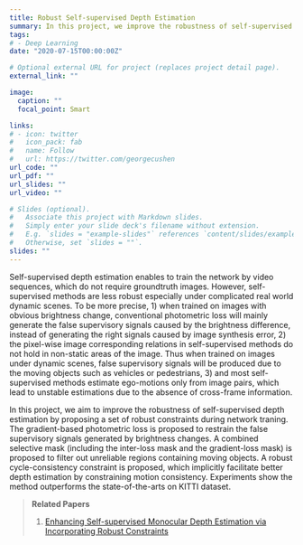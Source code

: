 ```yaml
---
title: Robust Self-supervised Depth Estimation
summary: In this project, we improve the robustness of self-supervised depth estimation via proposing a set of robust constraints that are unified in the final loss.
tags: 
# - Deep Learning
date: "2020-07-15T00:00:00Z"

# Optional external URL for project (replaces project detail page).
external_link: ""

image:
  caption: ""
  focal_point: Smart

links:
# - icon: twitter
#   icon_pack: fab
#   name: Follow
#   url: https://twitter.com/georgecushen
url_code: ""
url_pdf: ""
url_slides: ""
url_video: ""

# Slides (optional).
#   Associate this project with Markdown slides.
#   Simply enter your slide deck's filename without extension.
#   E.g. `slides = "example-slides"` references `content/slides/example-slides.md`.
#   Otherwise, set `slides = ""`.
slides: ""
---
```

Self-supervised depth estimation enables to train the network by video sequences, which do not require groundtruth images. However, self-supervised methods are less robust especially under complicated real world dynamic scenes. To be more precise, 1) when trained on images with obvious brightness change, conventional photometric loss will mainly generate the false supervisory signals caused by the brightness difference, instead of generating the right signals caused by image synthesis error, 2) the pixel-wise image corresponding relations in self-supervised methods do not hold in non-static areas of the image. Thus when trained on images under
dynamic scenes, false supervisory signals will be produced due to the moving objects such as vehicles or pedestrians, 3) and most self-supervised methods estimate ego-motions only from image pairs, which lead to unstable estimations due to the absence of cross-frame information.

In this project, we aim to improve the robustness of self-supervised depth estimation by proposing a set of robust constraints during network traning. The gradient-based photometric loss is proposed to restrain the false supervisory signals generated by brightness changes. A combined selective mask (including the inter-loss mask and the gradient-loss mask) is proposed to filter out unreliable regions containing moving objects. A robust cycle-consistency constraint is proposed, which implicitly facilitate better depth estimation by constraining motion consistency. Experiments show the method outperforms the state-of-the-arts on KITTI dataset. 


>**Related Papers**
>1. [Enhancing Self-supervised Monocular Depth Estimation via Incorporating Robust Constraints](../../publication/depthDCE/)
